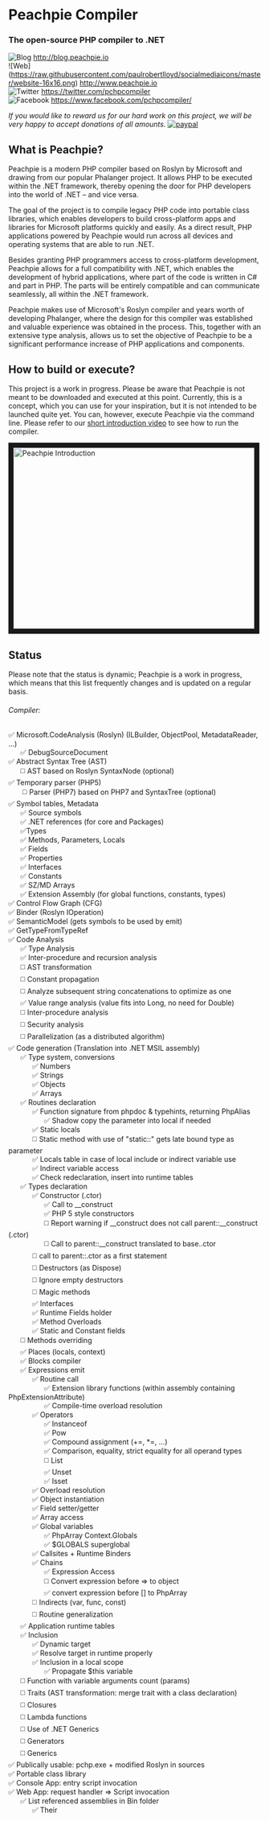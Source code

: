 # Peachpie Compiler
### The open-source PHP compiler to .NET
 ![Blog](https://raw.githubusercontent.com/paulrobertlloyd/socialmediaicons/master/website-16x16.png) http://blog.peachpie.io   
 ![Web] (https://raw.githubusercontent.com/paulrobertlloyd/socialmediaicons/master/website-16x16.png) http://www.peachpie.io  
 ![Twitter](https://raw.githubusercontent.com/paulrobertlloyd/socialmediaicons/master/twitter-16x16.png) https://twitter.com/pchpcompiler  
 ![Facebook](https://raw.githubusercontent.com/paulrobertlloyd/socialmediaicons/master/facebook-16x16.png) https://www.facebook.com/pchpcompiler/

_If you would like to reward us for our hard work on this project, we will be very happy to accept donations of all amounts._ [![paypal](https://www.paypalobjects.com/en_US/i/btn/btn_donateCC_LG.gif)](https://www.paypal.com/cgi-bin/webscr?cmd=_s-xclick&hosted_button_id=BY2V98VY57K2E)

## What is Peachpie?
Peachpie is a modern PHP compiler based on Roslyn by Microsoft and drawing from our popular Phalanger project. It allows PHP to be executed within the .NET framework, thereby opening the door for PHP developers into the world of .NET – and vice versa.

The goal of the project is to compile legacy PHP code into portable class libraries, which enables developers to build cross-platform apps and libraries for Microsoft platforms quickly and easily. As a direct result, PHP applications powered by Peachpie would run across all devices and operating systems that are able to run .NET.

Besides granting PHP programmers access to cross-platform development, Peachpie allows for a full compatibility with .NET, which enables the development of hybrid applications, where part of the code is written in C# and part in PHP. The parts will be entirely compatible and can communicate seamlessly, all within the .NET framework.

Peachpie makes use of Microsoft's Roslyn compiler and years worth of developing Phalanger, where the design for this compiler was established and valuable experience was obtained in the process. This, together with an extensive type analysis, allows us to set the objective of Peachpie to be a significant performance increase of PHP applications and components. 

## How to build or execute?
This project is a work in progress. Please be aware that Peachpie is not meant to be downloaded and executed at this point. Currently, this is a concept, which you can use for your inspiration, but it is not intended to be launched quite yet. You can, however, execute Peachpie via the command line. Please refer to our [short introduction video](https://www.youtube.com/watch?v=GVWVInYiYLY) to see how to run the compiler.

<a href="http://www.youtube.com/watch?feature=player_embedded&v=GVWVInYiYLY
" target="_blank"><img src="http://img.youtube.com/vi/GVWVInYiYLY/0.jpg" 
alt="Peachpie Introduction" width="480" height="360" border="10" /></a>

## Status
Please note that the status is dynamic; Peachpie is a work in progress, which means that this list frequently changes and is updated on a regular basis. 

###### Compiler:
   :white_check_mark: Microsoft.CodeAnalysis (Roslyn) (ILBuilder, ObjectPool, MetadataReader, ...)  
   &nbsp;&nbsp;&nbsp;&nbsp;&nbsp;&nbsp;:white_check_mark: DebugSourceDocument  
   :white_check_mark: Abstract Syntax Tree (AST)   
   &nbsp;&nbsp;&nbsp;&nbsp;&nbsp;&nbsp;:white_medium_square: AST based on Roslyn SyntaxNode (optional)   
   :white_check_mark: Temporary parser (PHP5)   
   &nbsp;&nbsp;&nbsp;&nbsp;&nbsp;&nbsp; :white_medium_square: Parser (PHP7) based on PHP7 and SyntaxTree (optional)   
   :white_check_mark: Symbol tables, Metadata   
   &nbsp;&nbsp;&nbsp;&nbsp;&nbsp;&nbsp;:white_check_mark: Source symbols   
   &nbsp;&nbsp;&nbsp;&nbsp;&nbsp;&nbsp;:white_check_mark: .NET references (for core and Packages)     
   &nbsp;&nbsp;&nbsp;&nbsp;&nbsp;&nbsp;:white_check_mark:Types   
   &nbsp;&nbsp;&nbsp;&nbsp;&nbsp;&nbsp;:white_check_mark: Methods, Parameters, Locals  
   &nbsp;&nbsp;&nbsp;&nbsp;&nbsp;&nbsp;:white_check_mark: Fields     
   &nbsp;&nbsp;&nbsp;&nbsp;&nbsp;&nbsp;:white_check_mark: Properties   
   &nbsp;&nbsp;&nbsp;&nbsp;&nbsp;&nbsp;:white_check_mark: Interfaces   
   &nbsp;&nbsp;&nbsp;&nbsp;&nbsp;&nbsp;:white_check_mark: Constants  
   &nbsp;&nbsp;&nbsp;&nbsp;&nbsp;&nbsp;:white_check_mark: SZ/MD Arrays  
   &nbsp;&nbsp;&nbsp;&nbsp;&nbsp;&nbsp;:white_check_mark: Extension Assembly (for global functions, constants, types)  
   :white_check_mark: Control Flow Graph (CFG)  
   :white_check_mark: Binder (Roslyn IOperation)     
   :white_check_mark: SemanticModel (gets symbols to be used by emit)   
   :white_check_mark: GetTypeFromTypeRef  
   :white_check_mark: Code Analysis  
   &nbsp;&nbsp;&nbsp;&nbsp;&nbsp;&nbsp;:white_check_mark: Type Analysis  
   &nbsp;&nbsp;&nbsp;&nbsp;&nbsp;&nbsp;:white_check_mark: Inter-procedure and recursion analysis  
   &nbsp;&nbsp;&nbsp;&nbsp;&nbsp;&nbsp;:white_medium_square: AST transformation   
   &nbsp;&nbsp;&nbsp;&nbsp;&nbsp;&nbsp;:white_medium_square: Constant propagation   
   &nbsp;&nbsp;&nbsp;&nbsp;&nbsp;&nbsp;:white_medium_square: Analyze subsequent string concatenations to optimize as one   
   &nbsp;&nbsp;&nbsp;&nbsp;&nbsp;&nbsp;:white_check_mark: Value range analysis (value fits into Long, no need for Double)     
   &nbsp;&nbsp;&nbsp;&nbsp;&nbsp;&nbsp;:white_medium_square: Inter-procedure analysis     
   &nbsp;&nbsp;&nbsp;&nbsp;&nbsp;&nbsp;:white_medium_square: Security analysis     
   &nbsp;&nbsp;&nbsp;&nbsp;&nbsp;&nbsp;:white_medium_square: Parallelization (as a distributed algorithm)           
   :white_check_mark: Code generation (Translation into .NET MSIL assembly)   
   &nbsp;&nbsp;&nbsp;&nbsp;&nbsp;&nbsp;:white_check_mark: Type system, conversions   
   &nbsp;&nbsp;&nbsp;&nbsp;&nbsp;&nbsp;&nbsp;&nbsp;&nbsp;&nbsp;&nbsp;&nbsp;:white_check_mark: Numbers  
   &nbsp;&nbsp;&nbsp;&nbsp;&nbsp;&nbsp;&nbsp;&nbsp;&nbsp;&nbsp;&nbsp;&nbsp;:white_check_mark: Strings  
   &nbsp;&nbsp;&nbsp;&nbsp;&nbsp;&nbsp;&nbsp;&nbsp;&nbsp;&nbsp;&nbsp;&nbsp;:white_check_mark: Objects  
   &nbsp;&nbsp;&nbsp;&nbsp;&nbsp;&nbsp;&nbsp;&nbsp;&nbsp;&nbsp;&nbsp;&nbsp;:white_check_mark: Arrays  
   &nbsp;&nbsp;&nbsp;&nbsp;&nbsp;&nbsp;:white_check_mark: Routines declaration  
   &nbsp;&nbsp;&nbsp;&nbsp;&nbsp;&nbsp;&nbsp;&nbsp;&nbsp;&nbsp;&nbsp;&nbsp;:white_check_mark: Function signature from phpdoc & typehints, returning PhpAlias  
   &nbsp;&nbsp;&nbsp;&nbsp;&nbsp;&nbsp;&nbsp;&nbsp;&nbsp;&nbsp;&nbsp;&nbsp;&nbsp;&nbsp;&nbsp;&nbsp;&nbsp;&nbsp;:white_check_mark: Shadow copy the parameter into local if needed  
   &nbsp;&nbsp;&nbsp;&nbsp;&nbsp;&nbsp;&nbsp;&nbsp;&nbsp;&nbsp;&nbsp;&nbsp;:white_check_mark: Static locals    
   &nbsp;&nbsp;&nbsp;&nbsp;&nbsp;&nbsp;&nbsp;&nbsp;&nbsp;&nbsp;&nbsp;&nbsp;:white_medium_square: Static method with use of "static::" gets late bound type as parameter  
   &nbsp;&nbsp;&nbsp;&nbsp;&nbsp;&nbsp;&nbsp;&nbsp;&nbsp;&nbsp;&nbsp;&nbsp;:white_check_mark: Locals table in case of local include or indirect variable use  
   &nbsp;&nbsp;&nbsp;&nbsp;&nbsp;&nbsp;&nbsp;&nbsp;&nbsp;&nbsp;&nbsp;&nbsp;:white_check_mark: Indirect variable access  
   &nbsp;&nbsp;&nbsp;&nbsp;&nbsp;&nbsp;&nbsp;&nbsp;&nbsp;&nbsp;&nbsp;&nbsp;:white_check_mark: Check redeclaration, insert into runtime tables  
   &nbsp;&nbsp;&nbsp;&nbsp;&nbsp;&nbsp;:white_check_mark: Types declaration   
   &nbsp;&nbsp;&nbsp;&nbsp;&nbsp;&nbsp;&nbsp;&nbsp;&nbsp;&nbsp;&nbsp;&nbsp;:white_check_mark: Constructor (.ctor)  
   &nbsp;&nbsp;&nbsp;&nbsp;&nbsp;&nbsp;&nbsp;&nbsp;&nbsp;&nbsp;&nbsp;&nbsp;&nbsp;&nbsp;&nbsp;&nbsp;&nbsp;&nbsp;:white_check_mark: Call to __construct   
   &nbsp;&nbsp;&nbsp;&nbsp;&nbsp;&nbsp;&nbsp;&nbsp;&nbsp;&nbsp;&nbsp;&nbsp;&nbsp;&nbsp;&nbsp;&nbsp;&nbsp;&nbsp;:white_check_mark: PHP 5 style constructors  
   &nbsp;&nbsp;&nbsp;&nbsp;&nbsp;&nbsp;&nbsp;&nbsp;&nbsp;&nbsp;&nbsp;&nbsp;&nbsp;&nbsp;&nbsp;&nbsp;&nbsp;&nbsp;:white_medium_square: Report warning if __construct does not call parent::__construct (.ctor)  
   &nbsp;&nbsp;&nbsp;&nbsp;&nbsp;&nbsp;&nbsp;&nbsp;&nbsp;&nbsp;&nbsp;&nbsp;&nbsp;&nbsp;&nbsp;&nbsp;&nbsp;&nbsp;:white_medium_square: Call to parent::__construct translated to base..ctor  
   &nbsp;&nbsp;&nbsp;&nbsp;&nbsp;&nbsp;&nbsp;&nbsp;&nbsp;&nbsp;&nbsp;&nbsp;:white_medium_square: call to parent::.ctor as a first statement  
   &nbsp;&nbsp;&nbsp;&nbsp;&nbsp;&nbsp;&nbsp;&nbsp;&nbsp;&nbsp;&nbsp;&nbsp;:white_medium_square: Destructors (as Dispose)   
   &nbsp;&nbsp;&nbsp;&nbsp;&nbsp;&nbsp;&nbsp;&nbsp;&nbsp;&nbsp;&nbsp;&nbsp;:white_medium_square: Ignore empty destructors   
   &nbsp;&nbsp;&nbsp;&nbsp;&nbsp;&nbsp;&nbsp;&nbsp;&nbsp;&nbsp;&nbsp;&nbsp;:white_medium_square: Magic methods  
   &nbsp;&nbsp;&nbsp;&nbsp;&nbsp;&nbsp;&nbsp;&nbsp;&nbsp;&nbsp;&nbsp;&nbsp;:white_check_mark: Interfaces  
   &nbsp;&nbsp;&nbsp;&nbsp;&nbsp;&nbsp;&nbsp;&nbsp;&nbsp;&nbsp;&nbsp;&nbsp;:white_check_mark: Runtime Fields holder  
   &nbsp;&nbsp;&nbsp;&nbsp;&nbsp;&nbsp;&nbsp;&nbsp;&nbsp;&nbsp;&nbsp;&nbsp;:white_check_mark: Method Overloads  
   &nbsp;&nbsp;&nbsp;&nbsp;&nbsp;&nbsp;&nbsp;&nbsp;&nbsp;&nbsp;&nbsp;&nbsp;:white_check_mark: Static and Constant fields  
   &nbsp;&nbsp;&nbsp;&nbsp;&nbsp;&nbsp;:white_medium_square: Methods overriding   
   &nbsp;&nbsp;&nbsp;&nbsp;&nbsp;&nbsp;:white_check_mark: Places (locals, context)   
   &nbsp;&nbsp;&nbsp;&nbsp;&nbsp;&nbsp;:white_check_mark: Blocks compiler   
   &nbsp;&nbsp;&nbsp;&nbsp;&nbsp;&nbsp;:white_check_mark: Expressions emit         
   &nbsp;&nbsp;&nbsp;&nbsp;&nbsp;&nbsp;&nbsp;&nbsp;&nbsp;&nbsp;&nbsp;&nbsp;:white_check_mark: Routine call  
   &nbsp;&nbsp;&nbsp;&nbsp;&nbsp;&nbsp;&nbsp;&nbsp;&nbsp;&nbsp;&nbsp;&nbsp;&nbsp;&nbsp;&nbsp;&nbsp;&nbsp;&nbsp;:white_check_mark: Extension library functions (within assembly containing PhpExtensionAttribute)  
   &nbsp;&nbsp;&nbsp;&nbsp;&nbsp;&nbsp;&nbsp;&nbsp;&nbsp;&nbsp;&nbsp;&nbsp;&nbsp;&nbsp;&nbsp;&nbsp;&nbsp;&nbsp;:white_check_mark: Compile-time overload resolution  
   &nbsp;&nbsp;&nbsp;&nbsp;&nbsp;&nbsp;&nbsp;&nbsp;&nbsp;&nbsp;&nbsp;&nbsp;:white_check_mark: Operators  
   &nbsp;&nbsp;&nbsp;&nbsp;&nbsp;&nbsp;&nbsp;&nbsp;&nbsp;&nbsp;&nbsp;&nbsp;&nbsp;&nbsp;&nbsp;&nbsp;&nbsp;&nbsp;:white_check_mark: Instanceof  
   &nbsp;&nbsp;&nbsp;&nbsp;&nbsp;&nbsp;&nbsp;&nbsp;&nbsp;&nbsp;&nbsp;&nbsp;&nbsp;&nbsp;&nbsp;&nbsp;&nbsp;&nbsp;:white_check_mark: Pow  
   &nbsp;&nbsp;&nbsp;&nbsp;&nbsp;&nbsp;&nbsp;&nbsp;&nbsp;&nbsp;&nbsp;&nbsp;&nbsp;&nbsp;&nbsp;&nbsp;&nbsp;&nbsp;:white_check_mark: Compound assignment (+=, *=, …)  
   &nbsp;&nbsp;&nbsp;&nbsp;&nbsp;&nbsp;&nbsp;&nbsp;&nbsp;&nbsp;&nbsp;&nbsp;&nbsp;&nbsp;&nbsp;&nbsp;&nbsp;&nbsp;:white_check_mark: Comparison, equality, strict equality for all operand types  
   &nbsp;&nbsp;&nbsp;&nbsp;&nbsp;&nbsp;&nbsp;&nbsp;&nbsp;&nbsp;&nbsp;&nbsp;&nbsp;&nbsp;&nbsp;&nbsp;&nbsp;&nbsp;:white_medium_square: List  
   &nbsp;&nbsp;&nbsp;&nbsp;&nbsp;&nbsp;&nbsp;&nbsp;&nbsp;&nbsp;&nbsp;&nbsp;&nbsp;&nbsp;&nbsp;&nbsp;&nbsp;&nbsp;:white_check_mark: Unset  
   &nbsp;&nbsp;&nbsp;&nbsp;&nbsp;&nbsp;&nbsp;&nbsp;&nbsp;&nbsp;&nbsp;&nbsp;&nbsp;&nbsp;&nbsp;&nbsp;&nbsp;&nbsp;:white_check_mark: Isset  
   &nbsp;&nbsp;&nbsp;&nbsp;&nbsp;&nbsp;&nbsp;&nbsp;&nbsp;&nbsp;&nbsp;&nbsp;:white_check_mark: Overload resolution   
   &nbsp;&nbsp;&nbsp;&nbsp;&nbsp;&nbsp;&nbsp;&nbsp;&nbsp;&nbsp;&nbsp;&nbsp;:white_check_mark: Object instantiation   
   &nbsp;&nbsp;&nbsp;&nbsp;&nbsp;&nbsp;&nbsp;&nbsp;&nbsp;&nbsp;&nbsp;&nbsp;:white_check_mark: Field setter/getter   
   &nbsp;&nbsp;&nbsp;&nbsp;&nbsp;&nbsp;&nbsp;&nbsp;&nbsp;&nbsp;&nbsp;&nbsp;:white_check_mark: Array access  
   &nbsp;&nbsp;&nbsp;&nbsp;&nbsp;&nbsp;&nbsp;&nbsp;&nbsp;&nbsp;&nbsp;&nbsp;:white_check_mark: Global variables  
   &nbsp;&nbsp;&nbsp;&nbsp;&nbsp;&nbsp;&nbsp;&nbsp;&nbsp;&nbsp;&nbsp;&nbsp;&nbsp;&nbsp;&nbsp;&nbsp;&nbsp;&nbsp;:white_check_mark: PhpArray Context.Globals  
   &nbsp;&nbsp;&nbsp;&nbsp;&nbsp;&nbsp;&nbsp;&nbsp;&nbsp;&nbsp;&nbsp;&nbsp;&nbsp;&nbsp;&nbsp;&nbsp;&nbsp;&nbsp;:white_check_mark: $GLOBALS superglobal  
   &nbsp;&nbsp;&nbsp;&nbsp;&nbsp;&nbsp;&nbsp;&nbsp;&nbsp;&nbsp;&nbsp;&nbsp;:white_check_mark: Callsites + Runtime Binders  
   &nbsp;&nbsp;&nbsp;&nbsp;&nbsp;&nbsp;&nbsp;&nbsp;&nbsp;&nbsp;&nbsp;&nbsp;:white_check_mark: Chains   
   &nbsp;&nbsp;&nbsp;&nbsp;&nbsp;&nbsp;&nbsp;&nbsp;&nbsp;&nbsp;&nbsp;&nbsp;&nbsp;&nbsp;&nbsp;&nbsp;&nbsp;&nbsp;:white_check_mark: Expression Access  
   &nbsp;&nbsp;&nbsp;&nbsp;&nbsp;&nbsp;&nbsp;&nbsp;&nbsp;&nbsp;&nbsp;&nbsp;&nbsp;&nbsp;&nbsp;&nbsp;&nbsp;&nbsp;:white_medium_square: Convert expression before => to object  
   &nbsp;&nbsp;&nbsp;&nbsp;&nbsp;&nbsp;&nbsp;&nbsp;&nbsp;&nbsp;&nbsp;&nbsp;&nbsp;&nbsp;&nbsp;&nbsp;&nbsp;&nbsp;:white_check_mark: convert expression before [] to PhpArray  
   &nbsp;&nbsp;&nbsp;&nbsp;&nbsp;&nbsp;&nbsp;&nbsp;&nbsp;&nbsp;&nbsp;&nbsp;:white_medium_square: Indirects (var, func, const)     
   &nbsp;&nbsp;&nbsp;&nbsp;&nbsp;&nbsp;&nbsp;&nbsp;&nbsp;&nbsp;&nbsp;&nbsp;:white_medium_square: Routine generalization    
   &nbsp;&nbsp;&nbsp;&nbsp;&nbsp;&nbsp;:white_check_mark: Application runtime tables  
   &nbsp;&nbsp;&nbsp;&nbsp;&nbsp;&nbsp;:white_check_mark: Inclusion   
   &nbsp;&nbsp;&nbsp;&nbsp;&nbsp;&nbsp;&nbsp;&nbsp;&nbsp;&nbsp;&nbsp;&nbsp;:white_check_mark: Dynamic target  
   &nbsp;&nbsp;&nbsp;&nbsp;&nbsp;&nbsp;&nbsp;&nbsp;&nbsp;&nbsp;&nbsp;&nbsp;:white_check_mark: Resolve target in runtime properly    
   &nbsp;&nbsp;&nbsp;&nbsp;&nbsp;&nbsp;&nbsp;&nbsp;&nbsp;&nbsp;&nbsp;&nbsp;:white_check_mark: Inclusion in a local scope  
   &nbsp;&nbsp;&nbsp;&nbsp;&nbsp;&nbsp;&nbsp;&nbsp;&nbsp;&nbsp;&nbsp;&nbsp;&nbsp;&nbsp;&nbsp;&nbsp;&nbsp;&nbsp;:white_check_mark: Propagate $this variable  
   &nbsp;&nbsp;&nbsp;&nbsp;&nbsp;&nbsp;:white_medium_square: Function with variable arguments count (params)   
   &nbsp;&nbsp;&nbsp;&nbsp;&nbsp;&nbsp;:white_medium_square: Traits (AST transformation: merge trait with a class declaration)     
   &nbsp;&nbsp;&nbsp;&nbsp;&nbsp;&nbsp;:white_medium_square: Closures    
   &nbsp;&nbsp;&nbsp;&nbsp;&nbsp;&nbsp;:white_medium_square: Lambda functions  
   &nbsp;&nbsp;&nbsp;&nbsp;&nbsp;&nbsp;:white_medium_square: Use of .NET Generics  
   &nbsp;&nbsp;&nbsp;&nbsp;&nbsp;&nbsp;:white_medium_square: Generators     
   &nbsp;&nbsp;&nbsp;&nbsp;&nbsp;&nbsp;:white_medium_square: Generics      
   :white_check_mark: Publically usable: pchp.exe + modified Roslyn in sources    
   :white_check_mark: Portable class library   
   :white_check_mark: Console App: entry script invocation   
   :white_check_mark: Web App: request handler => Script invocation  
   &nbsp;&nbsp;&nbsp;&nbsp;&nbsp;&nbsp;:white_check_mark: List referenced assemblies in Bin folder     
   &nbsp;&nbsp;&nbsp;&nbsp;&nbsp;&nbsp;&nbsp;&nbsp;&nbsp;&nbsp;&nbsp;&nbsp;:white_check_mark: Their <Script> with referenced symboles and containing files  
   &nbsp;&nbsp;&nbsp;&nbsp;&nbsp;&nbsp;:white_check_mark: RequestOutput stream  
   &nbsp;&nbsp;&nbsp;&nbsp;&nbsp;&nbsp;:white_medium_square: Superglobals (POST, GET, SESSION, SERVER)  
   &nbsp;&nbsp;&nbsp;&nbsp;&nbsp;&nbsp;:white_medium_square: Compile on change (same as Eval)
###### Runtime:
   :white_check_mark: Type system  
   &nbsp;&nbsp;&nbsp;&nbsp;&nbsp;&nbsp;:white_check_mark: Bool, Number (Long, Double), String, Object, Array, Resource, Null   
   &nbsp;&nbsp;&nbsp;&nbsp;&nbsp;&nbsp;:white_medium_square: Extended: UnicodeString, SimpleArray (not keyed, same type value)  
   &nbsp;&nbsp;&nbsp;&nbsp;&nbsp;&nbsp;:white_check_mark: PhpValue (Any Type runtime value)  
   &nbsp;&nbsp;&nbsp;&nbsp;&nbsp;&nbsp;:white_check_mark: PhpAlias (aliasing, ref counting, destructors)  
   &nbsp;&nbsp;&nbsp;&nbsp;&nbsp;&nbsp;:white_check_mark: Specific type (known at compile time)  
   &nbsp;&nbsp;&nbsp;&nbsp;&nbsp;&nbsp;:white_medium_square: Lazy copy-on-write (array, string)  
   :white_check_mark: Operators  
   &nbsp;&nbsp;&nbsp;&nbsp;&nbsp;&nbsp;:white_check_mark: Conversions    
   &nbsp;&nbsp;&nbsp;&nbsp;&nbsp;&nbsp;:white_check_mark: Numbers  
   &nbsp;&nbsp;&nbsp;&nbsp;&nbsp;&nbsp;:white_check_mark: Arrays  
   &nbsp;&nbsp;&nbsp;&nbsp;&nbsp;&nbsp;:white_medium_square: Strings (Unicode and binary)  
   :white_check_mark: Inclusion (static target, dynamic target)  
   :white_check_mark: Function call  
   &nbsp;&nbsp;&nbsp;&nbsp;&nbsp;&nbsp;:white_medium_square: Ambiguous function call (the one resolved at runtime)  
   :white_check_mark: Context (actual state of program, global variables, scripts, visible functions and types)  
   &nbsp;&nbsp;&nbsp;&nbsp;&nbsp;&nbsp;:white_medium_square: Fast/direct global variables access  
   &nbsp;&nbsp;&nbsp;&nbsp;&nbsp;&nbsp;:white_check_mark: Delegates to actual functions  
   &nbsp;&nbsp;&nbsp;&nbsp;&nbsp;&nbsp;:white_check_mark: Static locals  
   &nbsp;&nbsp;&nbsp;&nbsp;&nbsp;&nbsp;:white_global_constants: Global constants  
   &nbsp;&nbsp;&nbsp;&nbsp;&nbsp;&nbsp;:white_check_mark: Included scripts, declared types, declared functions  
   :white_check_mark: Output (echo, buffering)  
   :white_check_mark: Foreach Enumerator - operator GetEnumerator (PhpValue)
   :white_medium_square: Runtime Tables (PhpTypeInfo, PhpRoutineInfo, Scripts: bit vector everything indexed)  
   :white_medium_square: Dynamic invocation/read/write  
   &nbsp;&nbsp;&nbsp;&nbsp;&nbsp;&nbsp;:white_medium_square: Functions  
   &nbsp;&nbsp;&nbsp;&nbsp;&nbsp;&nbsp;:white_medium_square: Methods  
   &nbsp;&nbsp;&nbsp;&nbsp;&nbsp;&nbsp;:white_medium_square: Variables  
   &nbsp;&nbsp;&nbsp;&nbsp;&nbsp;&nbsp;:white_medium_square: Fields  
   &nbsp;&nbsp;&nbsp;&nbsp;&nbsp;&nbsp;:white_medium_square: Magic methods  
   :white_medium_square: Loop constructs, Enumerables  
   :white_check_mark: Aliasing: PHPVALUE (is_ref, ref_count for references and objects with dtor)  
   :white_check_mark: Runtime Binders (Dynamic invocation/read/write)  
   &nbsp;&nbsp;&nbsp;&nbsp;&nbsp;&nbsp;:white_check_mark: Handle visibility and context  
   &nbsp;&nbsp;&nbsp;&nbsp;&nbsp;&nbsp;:white_check_mark: Methods, Runtime overload resolution  
   &nbsp;&nbsp;&nbsp;&nbsp;&nbsp;&nbsp;&nbsp;&nbsp;&nbsp;&nbsp;&nbsp;&nbsp;:white_medium_square: __call, __staticCall  
   &nbsp;&nbsp;&nbsp;&nbsp;&nbsp;&nbsp;:white_check_mark: Functions (needs runtime tables)  
   &nbsp;&nbsp;&nbsp;&nbsp;&nbsp;&nbsp;:white_medium_square: Indirect New (needs runtime tables)  
   &nbsp;&nbsp;&nbsp;&nbsp;&nbsp;&nbsp;:white_check_mark: Fields  
   &nbsp;&nbsp;&nbsp;&nbsp;&nbsp;&nbsp;&nbsp;&nbsp;&nbsp;&nbsp;&nbsp;&nbsp;:white_medium_square: __get, __set  
   &nbsp;&nbsp;&nbsp;&nbsp;&nbsp;&nbsp;&nbsp;&nbsp;&nbsp;&nbsp;&nbsp;&nbsp;:white_check_mark: Runtime fields  
   :white_medium_square: Constants (global, class)  
   :white_medium_square: Static fields  
   :white_medium_square: Static variables  
   :white_medium_square: Reflection API  
   &nbsp;&nbsp;&nbsp;&nbsp;&nbsp;&nbsp;:white_medium_square: Reflect PHPDoc from metadata  
   &nbsp;&nbsp;&nbsp;&nbsp;&nbsp;&nbsp;:white_check_mark: Runtime Tables  
   &nbsp;&nbsp;&nbsp;&nbsp;&nbsp;&nbsp;&nbsp;&nbsp;&nbsp;&nbsp;&nbsp;&nbsp;:white_medium_square: Constants  
   &nbsp;&nbsp;&nbsp;&nbsp;&nbsp;&nbsp;&nbsp;&nbsp;&nbsp;&nbsp;&nbsp;&nbsp;:white_medium_square: Scripts: bite vector everything indexed  
   &nbsp;&nbsp;&nbsp;&nbsp;&nbsp;&nbsp;&nbsp;&nbsp;&nbsp;&nbsp;&nbsp;&nbsp;:white_medium_square: Late bound static calls  
   &nbsp;&nbsp;&nbsp;&nbsp;&nbsp;&nbsp;&nbsp;&nbsp;&nbsp;&nbsp;&nbsp;&nbsp;:white_medium_square: Class constants  
   :white_medium_square: Exceptions, Exception handling  
   :white_medium_square: Destructors / Disposable  
   &nbsp;&nbsp;&nbsp;&nbsp;&nbsp;&nbsp;:white_medium_square: Reference counting for locals  
   :white_check_mark: Inclusion in a local scope  
   :white_medium_square: PHP stream  
   :white_medium_square: Eval, create_function()  

###### API:
   :white_check_mark: Context  
   &nbsp;&nbsp;&nbsp;&nbsp;&nbsp;&nbsp;:white_medium_square: Events (begin request, end request, start app, exit, ...)  
   :white_check_mark: Script invocation  
   :white_medium_square: Function call  
   :white_medium_square: Reflection (Runtime Tables, PHPDoc)  
   :white_medium_square: Code verification  
   :white_check_mark: Compilation  
   :white_check_mark: Global variables access  
###### Packages:
   :white_check_mark: Symbol tables of a referenced assembly  
   :white_medium_square: Migrate Phalanger Class Library  
   &nbsp;&nbsp;&nbsp;&nbsp;&nbsp;&nbsp;:white_medium_square: Strongly typed  
   :white_medium_square: Fast PCRE  
   :white_medium_square: SPL  
   :white_medium_square: Reflection  

## How to contribute?
We can use all the help we can get. You can contribute to our repository, spread the word about this project, or give us a small donation to help fund the development. If you believe you have valuable knowledge and experience to add to this project, please do not hesitate to contribute to our repo – your help is much appreciated.

## How to get in touch?
We kindly ask you to be patient with your queries; you can follow us on [Twitter](https://twitter.com/pchpcompiler) or on [Facebook](https://www.facebook.com/pchpcompiler/). You can contact us there regarding your questions, but please understand that we do not provide support at this point. 

